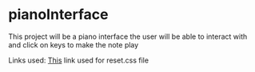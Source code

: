 # pianoInterface
This project will be a piano interface the user will be able to interact with and click on keys to make the note play

Links used:
[This](https://meyerweb.com/eric/tools/css/reset/) link used for reset.css file
